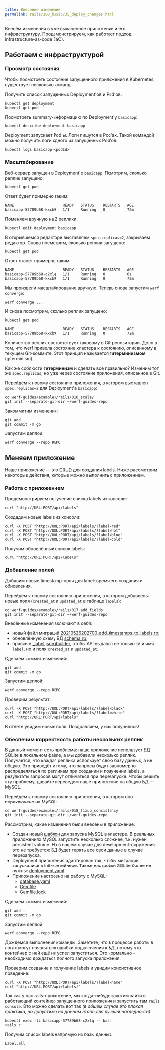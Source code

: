 ```yaml
---
title: Внесение изменений
permalink: rails/100_basic/35_deploy_changes.html
---
```

Внесём изменения в уже выкаченное приложение и его инфраструктуру. Продемонстрируем, как работает подход infrastructure-as-code (IaC).

## Работаем с инфраструктурой
### Просмотр состояния

Чтобы посмотреть состояние запущенного приложения в Kubernetes, существует несколько команд.

Получить список запущенных Deployment'ов и Pod'ов:
```shell
kubectl get deployment
kubectl get pod
```

Посмотреть summary-информацию по Deployment'у `basicapp`:
```shell
kubectl describe deployment basicapp
```

Deployment запускает Pod'ы. Логи пишутся в Pod'ах. Такой командой можно получить логи одного из запущенных Pod'ов:
```shell
kubectl logs basicapp-<podId>
```

### Масштабирование

Веб-сервер запущен в Deployment'е `basicapp`. Помотрим, сколько реплик запущено:

```shell
kubectl get pod
```

Ответ будет примерно таким:
```shell
NAME                      READY   STATUS    RESTARTS   AGE
basicapp-57789b68-kxcb9   1/1     Running   0          72m
```

Поменяем вручную на 2 реплики:
```shell
kubectl edit deployment basicapp
```

В открывшемся редакторе выставляем `spec.replicas=2`, закрываем редактор.
Снова посмотрим, сколько реплик запущено:
```shell
kubectl get pod
```

Ответ станет примерно таким:
```shell
NAME                      READY   STATUS    RESTARTS   AGE
basicapp-57789b68-c2xlq   1/1     Running   0          6s
basicapp-57789b68-kxcb9   1/1     Running   0          72m
```

Мы произвели масштабирование вручную. Теперь снова запустим `werf converge`:
```shell
werf converge ...
```

И снова посмотрим, сколько реплик запущено:
```shell
kubectl get pod
```
```shell
NAME                      READY   STATUS    RESTARTS   AGE
basicapp-57789b68-kxcb9   1/1     Running   0          72m
```

Количество реплик соответствует таковому в Git-репозитории. Дело в том, что werf привела состояние кластера к состоянию, описанному в текущем Git-коммите. Этот принцип называется **гитерминизмом** (giterminism).

Как же соблюсти **гитерминизм** и сделать всё правильно? Изменим тот же `spec.replicas`, но уже через состояние приложения, описанное в Git. 

Перейдём к новому состоянию приложения, в котором выставлен `spec.replicas=2` для Deployment'а `basicapp`:
```shell
cd werf-guides/examples/rails/016_scale/
git init --separate-git-dir ~/werf-guides-repo
```

Закоммитим изменения:
```shell
git add .
git commit -m go
```

Запустим деплой:
```shell
werf converge --repo REPO
```

## Меняем приложение

Наше приложение ­— это [CRUD](https://ru.wikipedia.org/wiki/CRUD) для создания labels. Ниже рассмотрим некоторые действия, которые можно выполнить с приложением.

### Работа с приложением

Продемонстрируем получение списка labels из консоли:
```shell
curl "http://URL:PORT/api/labels"
```

Создадим новые labels из консоли:
```shell
curl -X POST "http://URL:PORT/api/labels/?label=red"
curl -X POST "http://URL:PORT/api/labels/?label=hot"
curl -X POST "http://URL:PORT/api/labels/?label=blue"
curl -X POST "http://URL:PORT/api/labels/?label=cold"
```

Получим обновлённый список labels:
```shell
curl "http://URL:PORT/api/labels"
```

### Добавление полей

Добавим новые timestamp-поля для label: время его создания и обновления.

Перейдём к новому состоянию приложения, в котором добавлены новые поля (`created_at` и `updated_at` в таблице `labels`):
```shell
cd werf-guides/examples/rails/017_add_fields
git init --separate-git-dir ~/werf-guides-repo
```

Внесённые изменения включают в себя:
  - новый файл миграций [20210526202700_add_timestamps_to_labels.rb](https://github.com/werf/werf-guides/tree/master/examples/rails/017_add_fields/db/migrate/20210526202700_add_timestamps_to_labels.rb);
  - обновлённую схему БД [schema.rb](https://github.com/werf/werf-guides/tree/master/examples/rails/017_add_fields/db/schema.rb);
  - правки в [_label.json.jbuilder](https://github.com/werf/werf-guides/tree/master/examples/rails/017_add_fields/app/views/api/labels/_label.json.jbuilder), чтобы API выдавал не только `id` и имя `label`, но и поля `created_at` и `updated_at`.

Сделаем коммит изменений:
```shell
git add .
git commit -m go
```

Запустим деплой:
```shell
werf converge --repo REPO
```

Проверим результат:
```shell
curl -X POST "http://URL:PORT/api/labels/?label=black"
curl -X POST "http://URL:PORT/api/labels/?label=white"
curl "http://URL:PORT/api/labels"
```

В ответе увидим новые поля. Поздравляем, у нас получилось!

### Обеспечим корректность работы нескольких реплик

В данный момент есть проблема: наше приложение использует БД SQLite в локальном файле, а мы добавили несколько реплик. Получается, что каждая реплика использует свою базу данных, а не общую. Это приведёт к тому, что запросы будут равномерно распределяться по репликам при создании и получении labels, а результаты запросов могут отличаться при перезапуске. Чтобы решить эту проблему, давайте переведем наше приложение на общую БД — MySQL.

Перейдём к новому состоянию приложения, в котором оно переключено на MySQL:

```shell
cd werf-guides/examples/rails/018_fixup_consistency
git init --separate-git-dir ~/werf-guides-repo
```

Рассмотрим, какие изменения были внесены в приложение:
 - Создан новый [шаблон](https://github.com/werf/werf-guides/tree/master/examples/rails/018_fixup_consistency/.helm/templates/database.yml) для запуска MySQL в кластере. В реальных приложениях MySQL запустить несколько сложнее, т.к. нужен persistent volume. Но в нашем случае для development-окружения это не требуется: БД будет терять все свои данные в случае перезапуска.
 - Deployment приложения адаптирован так, чтобы миграции запускались в init-контейнере. Также настройки SQLite более не нужны: [deployment.yaml](https://github.com/werf/werf-guides/tree/master/examples/rails/018_fixup_consistency/.helm/templates/deployment.yaml).
 - Приложение настроено на работу с MySQL:
    - [database.yaml](https://github.com/werf/werf-guides/tree/master/examples/rails/018_fixup_consistency/config/database.yml)
    - [Gemfile](https://github.com/werf/werf-guides/tree/master/examples/rails/018_fixup_consistency/Gemfile)
    - [Gemfile.lock](https://github.com/werf/werf-guides/tree/master/examples/rails/018_fixup_consistency/Gemfile.lock)

Сделаем коммит изменений:
```shell
git add .
git commit -m go
```

Запустим деплой:
```shell
werf converge --repo REPO
```

Дождёмся выполнения команды. Заметьте, что в процессе работы в логах могут появляться ошибки подключения к БД, потому что контейнер с ней ещё не успел запуститься. Это нормально - необходимо дождаться полного запуска приложения.

Проверим создание и получение labels и увидим консистивное поведение:
```shell
curl -X POST "http://URL:PORT/api/labels/?label=name"
curl "http://URL:PORT/api/labels/" 
```

Так как у нас rails-приложение, мы когда-нибудь захотим зайти в работающий контейнер запущенного приложения и запустить там `rails console`. Это можно сделать вот так _(в общем случае это плохая практика, но допустимо на данном этапе для лучшей наглядности)_:
```shell
kubectl exec -ti basicapp-57789b68-c2xlq -- bash
rails c
```

Получим список labels напрямую из базы данных:
```shell
Label.all
```